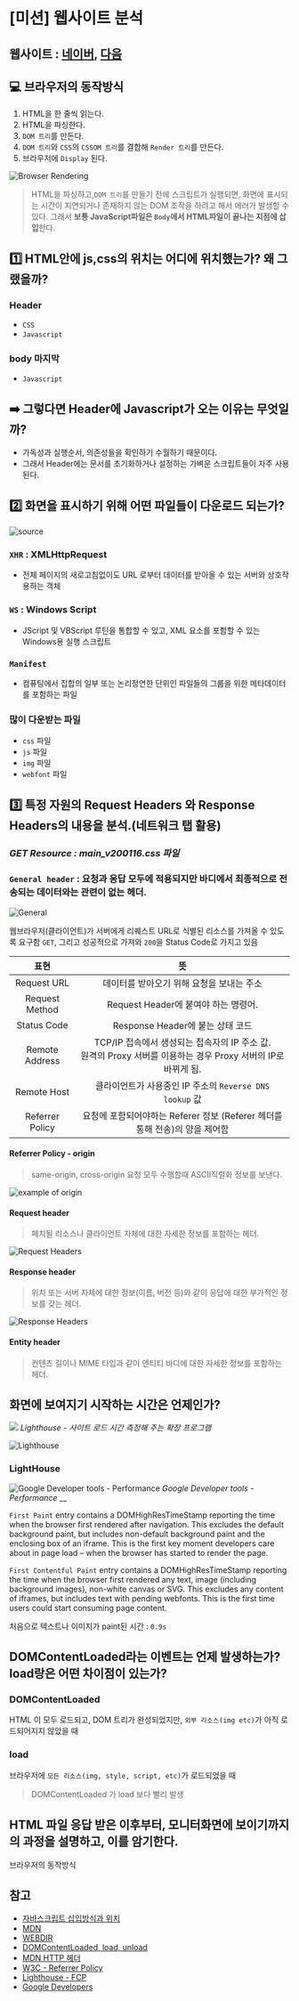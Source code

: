 # [미션] 웹사이트 분석

## 웹사이트 : [네이버](https://www.naver.com), [다음](https://www.daum.net/)

## 💻 브라우저의 동작방식

1. HTML을 한 줄씩 읽는다.
2. HTML을 파싱한다.
3. `DOM 트리`를 만든다.
4. `DOM 트리`와 `CSS`의 `CSSOM 트리`를 결합해 `Render 트리`를 만든다.
5. 브라우저에 `Display` 된다.

![Browser Rendering](https://i.imgur.com/qxnL2Kj.png)

> HTML을 파싱하고,`DOM 트리`를 만들기 전에 스크립트가 실행되면, 화면에 표시되는 시간이 지연되거나 존재하지 않는 DOM 조작을 하려고 해서 에러가 발생할 수 있다. 그래서 **보통 JavaScript파일은 `Body`에서 HTML파일이 끝나는 지점에 삽입**한다.

## 1️⃣ HTML안에 js,css의 위치는 어디에 위치했는가? 왜 그랬을까?

### Header

- `CSS`
- `Javascript`

### body 마지막

- `Javascript`

## ➡️ 그렇다면 Header에 Javascript가 오는 이유는 무엇일까?

- 가독성과 실행순서, 의존성들을 확인하기 수월하기 때문이다.
- 그래서 Header에는 문서를 초기화하거나 설정하는 가벼운 스크립트들이 자주 사용된다.

## 2️⃣ 화면을 표시하기 위해 어떤 파일들이 다운로드 되는가?

![source](https://i.imgur.com/M27jOkA.png)

### `XHR` : XMLHttpRequest

- 전체 페이지의 새로고침없이도 URL 로부터 데이터를 받아올 수 있는 서버와 상호작용하는 객체

### `WS` : Windows Script

- JScript 및 VBScript 루틴을 통합할 수 있고, XML 요소를 포함할 수 있는 Windows용 실행 스크립트

### `Manifest`

- 컴퓨팅에서 집합의 일부 또는 논리정연한 단위인 파일들의 그룹을 위한 메타데이터를 포함하는 파일

### 많이 다운받는 파일

- `css` 파일
- `js` 파일
- `img` 파일
- `webfont` 파일

## 3️⃣ 특정 자원의 Request Headers 와 Response Headers의 내용을 분석.(네트워크 탭 활용)

### _GET Resource : main_v200116.css 파일_

### `General header` : 요청과 응답 모두에 적용되지만 바디에서 최종적으로 전송되는 데이터와는 관련이 없는 헤더.

![General](https://i.imgur.com/RQtDo6M.png)

웹브라우저(클라이언트)가 서버에게 리퀘스트 URL로 식별된 리소스를 가져올 수 있도록 요구함 `GET`, 그리고 성공적으로 가져와 `200`을 Status Code로 가지고 있음

|      표현       |                                                       뜻                                                        |
| :-------------: | :-------------------------------------------------------------------------------------------------------------: |
|   Request URL   |                                    데이터를 받아오기 위해 요청을 보내는 주소                                    |
| Request Method  |                                      Request Header에 붙여야 하는 명령어.                                       |
|   Status Code   |                                        Response Header에 붙는 상태 코드                                         |
| Remote Address  | TCP/IP 접속에서 생성되는 접속자의 IP 주소 값.<br>원격의 Proxy 서버를 이용하는 경우 Proxy 서버의 IP로 바뀌게 됨. |
|   Remote Host   |                             클라이언트가 사용중인 IP 주소의 `Reverse DNS lookup` 값                             |
| Referrer Policy |                   요청에 포함되어야하는 Referer 정보 (Referer 헤더를 통해 전송)의 양을 제어함                   |

#### Referrer Policy - origin

> same-origin, cross-origin 요청 모두 수행할때 ASCII직렬화 정보를 보낸다.

![example of origin](https://i.imgur.com/j332dFi.png)

#### Request header

> 페치될 리소스나 클라이언트 자체에 대한 자세한 정보를 포함하는 헤더.

![Request Headers](https://i.imgur.com/C06dAir.png)

#### Response header

> 위치 또는 서버 자체에 대한 정보(이름, 버전 등)와 같이 응답에 대한 부가적인 정보를 갖는 헤더.

![Response Headers](https://i.imgur.com/pEbw8sW.png)

#### Entity header

> 컨텐츠 길이나 MIME 타입과 같이 엔티티 바디에 대한 자세한 정보를 포함하는 헤더.

## 화면에 보여지기 시작하는 시간은 언제인가?

![](https://i.imgur.com/ZcavRJN.png)
_Lighthouse - 사이트 로드 시간 측정해 주는 확장 프로그램_

![Lighthouse](https://i.imgur.com/tkhdGMw.png)

### LightHouse

![Google Developer tools - Performance](https://i.imgur.com/CzaVBAz.png)
_Google Developer tools - Performance_
\_\_

`First Paint` entry contains a DOMHighResTimeStamp reporting the time when the browser first rendered after navigation. This excludes the default background paint, but includes non-default background paint and the enclosing box of an iframe. This is the first key moment developers care about in page load – when the browser has started to render the page.

`First Contentful Paint` entry contains a DOMHighResTimeStamp reporting the time when the browser first rendered any text, image (including background images), non-white canvas or SVG. This excludes any content of iframes, but includes text with pending webfonts. This is the first time users could start consuming page content.

처음으로 텍스트나 이미지가 paint된 시간 : `0.9s`

## DOMContentLoaded라는 이벤트는 언제 발생하는가? load랑은 어떤 차이점이 있는가?

### DOMContentLoaded

HTML 이 모두 로드되고, DOM 트리가 완성되었지만, `외부 리소스(img etc)`가 아직 로드되어지지 않았을 때

### load

브라우저에 `모든 리소스(img, style, script, etc)`가 로드되었을 때

> DOMContentLoaded 가 load 보다 빨리 발생

## HTML 파일 응답 받은 이후부터, 모니터화면에 보이기까지의 과정을 설명하고, 이를 암기한다.

브라우저의 동작방식

## 참고

- [자바스크립트 삽입방식과 위치](https://webdir.tistory.com/514)
- [MDN](https://developer.mozilla.org/ko/docs/Web/API/XMLHttpRequest)
- [WEBDIR](https://webdir.tistory.com/514)
- [DOMContentLoaded, load, unload](https://mygumi.tistory.com/281)
- [MDN HTTP 헤더](https://developer.mozilla.org/ko/docs/Web/HTTP/Headers)
- [W3C - Referrer Policy](https://www.w3.org/TR/referrer-policy/)
- [Lighthouse - FCP](https://web.dev/first-contentful-paint/?utm_source=lighthouse&utm_medium=lr)
- [Google Developers](https://developers.google.com/web/fundamentals/performance/critical-rendering-path/render-tree-construction?hl=ko)

